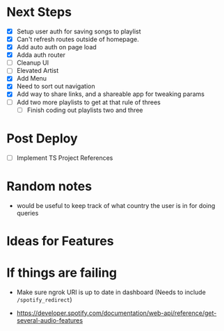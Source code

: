 
# Next Steps

- [x] Setup user auth for saving songs to playlist
- [x] Can't refresh routes outside of homepage.
- [x] Add auto auth on page load
- [x] Adda auth router
 - [ ] Cleanup UI
  - [ ] Elevated Artist
  - [x] Add Menu
- [x] Need to sort out navigation
- [x] Add way to share links, and a shareable app for tweaking params
- [ ] Add two more playlists to get at that rule of threes
    - [ ] Finish coding out playlists two and three

# Post Deploy
- [ ] Implement TS Project References

# Random notes

- would be useful to keep track of what country the user is in for doing queries

# Ideas for Features

# If things are failing

- Make sure ngrok URI is up to date in dashboard (Needs to include `/spotify_redirect`)


- https://developer.spotify.com/documentation/web-api/reference/get-several-audio-features
